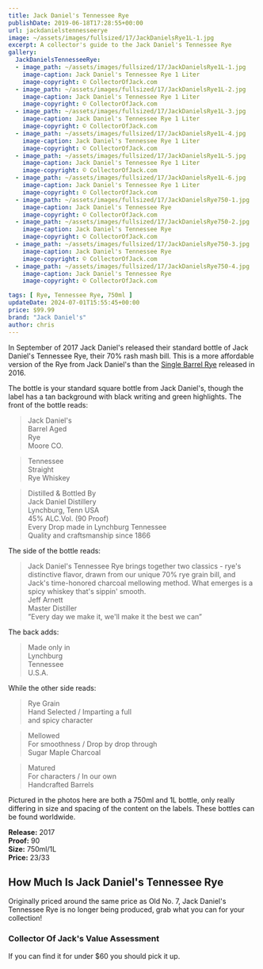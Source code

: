 ```yaml
---
title: Jack Daniel's Tennessee Rye
publishDate: 2019-06-18T17:28:55+00:00
url: jackdanielstennesseerye
image: ~/assets/images/fullsized/17/JackDanielsRye1L-1.jpg
excerpt: A collector's guide to the Jack Daniel's Tennessee Rye
gallery:
  JackDanielsTennesseeRye:
  - image_path: ~/assets/images/fullsized/17/JackDanielsRye1L-1.jpg
    image-caption: Jack Daniel's Tennessee Rye 1 Liter
    image-copyright: © CollectorOfJack.com
  - image_path: ~/assets/images/fullsized/17/JackDanielsRye1L-2.jpg
    image-caption: Jack Daniel's Tennessee Rye 1 Liter
    image-copyright: © CollectorOfJack.com
  - image_path: ~/assets/images/fullsized/17/JackDanielsRye1L-3.jpg
    image-caption: Jack Daniel's Tennessee Rye 1 Liter
    image-copyright: © CollectorOfJack.com
  - image_path: ~/assets/images/fullsized/17/JackDanielsRye1L-4.jpg
    image-caption: Jack Daniel's Tennessee Rye 1 Liter
    image-copyright: © CollectorOfJack.com
  - image_path: ~/assets/images/fullsized/17/JackDanielsRye1L-5.jpg
    image-caption: Jack Daniel's Tennessee Rye 1 Liter
    image-copyright: © CollectorOfJack.com
  - image_path: ~/assets/images/fullsized/17/JackDanielsRye1L-6.jpg
    image-caption: Jack Daniel's Tennessee Rye 1 Liter
    image-copyright: © CollectorOfJack.com
  - image_path: ~/assets/images/fullsized/17/JackDanielsRye750-1.jpg
    image-caption: Jack Daniel's Tennessee Rye
    image-copyright: © CollectorOfJack.com
  - image_path: ~/assets/images/fullsized/17/JackDanielsRye750-2.jpg
    image-caption: Jack Daniel's Tennessee Rye
    image-copyright: © CollectorOfJack.com
  - image_path: ~/assets/images/fullsized/17/JackDanielsRye750-3.jpg
    image-caption: Jack Daniel's Tennessee Rye
    image-copyright: © CollectorOfJack.com
  - image_path: ~/assets/images/fullsized/17/JackDanielsRye750-4.jpg
    image-caption: Jack Daniel's Tennessee Rye
    image-copyright: © CollectorOfJack.com

tags: [ Rye, Tennessee Rye, 750ml ]
updateDate: 2024-07-01T15:55:45+00:00
price: $99.99
brand: "Jack Daniel's"
author: chris
---
```

In September of 2017 Jack Daniel's released their standard bottle of Jack Daniel's Tennessee Rye, their 70% rash mash bill. This is a more affordable version of the Rye from Jack Daniel's than the [Single Barrel Rye](/JackDanielsSingleBarrelRye) released in 2016.   

  
The bottle is your standard square bottle from Jack Daniel's, though the label has a tan background with black writing and green highlights. The front of the bottle reads:  
> Jack Daniel's     
> Barrel Aged   
> Rye  
> Moore CO.  


> Tennessee   
> Straight   
> Rye Whiskey  

> Distilled &amp; Bottled By  
> Jack Daniel Distillery  
> Lynchburg, Tenn USA  
> 45% ALC.Vol. (90 Proof)  
> Every Drop made in Lynchburg Tennessee  
> Quality and craftsmanship since 1866
  
The side of the bottle reads:  

> Jack Daniel's Tennessee Rye brings together two classics - rye's distinctive flavor, drawn from our unique 70% rye grain bill, and Jack's time-honored charcoal mellowing method. What emerges is a spicy whiskey that's sippin' smooth.   
> Jeff Arnett  
> Master Distiller  
> ”Every day we make it, we'll make it the best we can”  

  
The back adds:  

> Made only in   
> Lynchburg  
> Tennessee  
> U.S.A.  

  
While the other side reads:  
> Rye Grain  
> Hand Selected / Imparting a full  
> and spicy character  

> Mellowed  
> For smoothness / Drop by drop through  
> Sugar Maple Charcoal  
   
> Matured  
> For characters / In our own  
> Handcrafted Barrels  
  
Pictured in the photos here are both a 750ml and 1L bottle, only really differing in size and spacing of the content on the labels. These bottles can be found worldwide.  

**Release:** 2017  
**Proof:** 90  
**Size:** 750ml/1L  
**Price:** $23/$33  

## How Much Is Jack Daniel's Tennessee Rye
Originally priced around the same price as Old No. 7, Jack Daniel's Tennessee Rye is no longer being produced, grab what you can for your collection! 
 
### Collector Of Jack's Value Assessment
If you can find it for under $60 you should pick it up.



